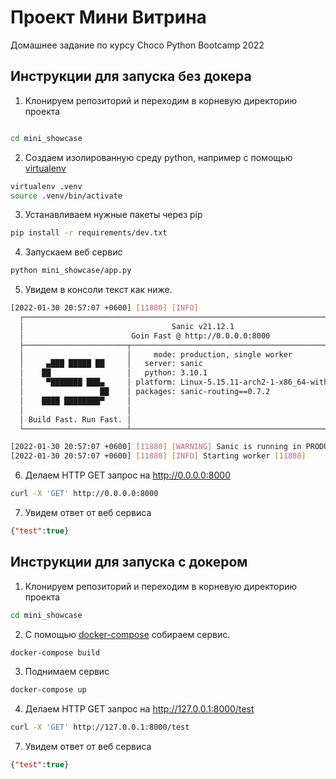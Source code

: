 # Проект Мини Витрина

Домашнее задание по курсу Choco Python Bootcamp 2022

## Инструкции для запуска без докера

1. Клонируем репозиторий и переходим в корневую директорию проекта
```bash

cd mini_showcase
```
2. Создаем изолированную среду python, например с помощью [virtualenv](https://pypi.org/project/virtualenv)
```bash
virtualenv .venv
source .venv/bin/activate
```
3. Устанавливаем нужные пакеты через pip
```bash
pip install -r requirements/dev.txt
```
4. Запускаем веб сервис
```bash
python mini_showcase/app.py
```
5. Увидем в консоли текст как ниже.  
```bash
[2022-01-30 20:57:07 +0600] [11880] [INFO] 
  ┌───────────────────────────────────────────────────────────────────────────────┐
  │                                 Sanic v21.12.1                                │
  │                        Goin Fast @ http://0.0.0.0:8000                       │
  ├───────────────────────┬───────────────────────────────────────────────────────┤
  │                       │     mode: production, single worker                   │
  │     ▄███ █████ ██     │   server: sanic                                       │
  │    ██                 │   python: 3.10.1                                      │
  │     ▀███████ ███▄     │ platform: Linux-5.15.11-arch2-1-x86_64-with-glibc2.33 │
  │                 ██    │ packages: sanic-routing==0.7.2                        │
  │    ████ ████████▀     │                                                       │
  │                       │                                                       │
  │ Build Fast. Run Fast. │                                                       │
  └───────────────────────┴───────────────────────────────────────────────────────┘

[2022-01-30 20:57:07 +0600] [11880] [WARNING] Sanic is running in PRODUCTION mode. Consider using '--debug' or '--dev' while actively developing your application.
[2022-01-30 20:57:07 +0600] [11880] [INFO] Starting worker [11880]
```
6. Делаем HTTP GET запрос на http://0.0.0.0:8000
```bash
curl -X 'GET' http://0.0.0.0:8000
```
7. Увидем ответ от веб сервиса
```json
{"test":true}
```

## Инструкции для запуска с докером

1. Клонируем репозиторий и переходим в корневую директорию проекта
```bash
cd mini_showcase
```
2. С помощью [docker-compose](https://docs.docker.com/compose/install/) собираем сервис.
```bash
docker-compose build
```
3. Поднимаем сервис
```bash
docker-compose up
```
4. Делаем HTTP GET запрос на http://127.0.0.1:8000/test
```bash
curl -X 'GET' http://127.0.0.1:8000/test
```
7. Увидем ответ от веб сервиса
```json
{"test":true}
```
